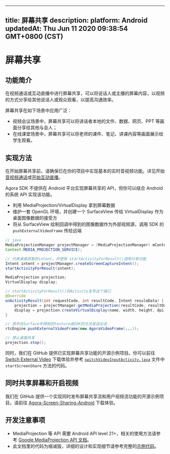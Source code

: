 
---
title: 屏幕共享
description: 
platform: Android
updatedAt: Thu Jun 11 2020 09:38:54 GMT+0800 (CST)
---
# 屏幕共享
## 功能简介

在视频通话或互动直播中进行屏幕共享，可以将说话人或主播的屏幕内容，以视频的方式分享给其他说话人或观众观看，以提高沟通效率。

屏幕共享在如下场景中应用广泛：

- 视频会议场景中，屏幕共享可以将讲话者本地的文件、数据、网页、PPT 等画面分享给其他与会人；
- 在线课堂场景中，屏幕共享可以将老师的课件、笔记、讲课内容等画面展示给学生观看。

## 实现方法

在开始屏幕共享前，请确保已在你的项目中实现基本的实时音视频功能。详见开始[音视频通话](../../cn/Video/start_call_android.md)或[开始互动直播](../../cn/Video/start_live_android.md)。

Agora SDK 不提供在 Android 平台实现屏幕共享的 API，但你可以结合 Android 的系统 API 实现该功能。
* 利用 MediaProjection/VirtualDisplay 拿到屏幕数据
* 维护一套 OpenGL 环境，并创建一个 SurfaceView 传给 VirtualDisplay 作为桌面图像数据的接受方
* 将从 SurfaceView 绘制回调中得到的图像数据作为外部视频源，调用 SDK 的 `pushExternalVideoFrame` 传给远端

```java
// java
MediaProjectionManager projectManager = (MediaProjectionManager) mContext.getSystemService(
Context.MEDIA_PROJECTION_SERVICE);

// 代表桌面获取的intent，并使用 startActivityForResult()调用分享功能
Intent intent = projectManager.createScreenCaptureIntent();
startActivityForResult(intent);

MediaProjection projection;
VirtualDisplay display;

// startActivityForResult()的Activity复写这个接口
@Override
onActivityResult(int requestCode, int resultCode, Intent resuleData) {
	projection = projectManager.getMediaProjection(resultCode, resultData);
	display = projection.createVirtualDisplay(name, width, height, dpi, flags, surface, callback, handler);
}

// 其中在Surface中得到的texture由SDK的方法发送出去
rtcEngine.pushExternalVideoFrame(new AgoraVideoFrame(...));

// 停止桌面共享
projection.stop();
```

同时，我们在 GitHub 提供已实现屏幕共享功能的开源示例项目。你可以前往 [Switch External Video](https://github.com/AgoraIO/Advanced-Video/blob/master/Android/sample-switch-external-video) 下载体验并参考 [`switchVideoInputActivity.java`](https://github.com/AgoraIO/Advanced-Video/blob/master/Android/sample-switch-external-video/src/main/java/io/agora/advancedvideo/switchvideoinput/SwitchVideoInputActivity.java) 文件中 `startScreenShare` 方法的代码。

## 同时共享屏幕和开启视频

我们在 GitHub 提供一个实现同时发布屏幕共享流和用户视频流功能的开源示例项目。请前往 [Agora-Screen-Sharing-Android](https://github.com/AgoraIO/Advanced-Video/tree/dev/win-screenshare/Screensharing/Agora-Screen-Sharing-Android) 下载体验。

## 开发注意事项
* MediaProjection 等 API 需要 Android API level 21+，相关的使用方法请参考 [Google MediaProjection API 文档](https://developer.android.com/reference/android/media/projection/MediaProjection)。
* 此文档里的代码为缩减版，详细的设计和实现细节请参考完整的[示例代码](https://github.com/AgoraIO/Advanced-Video/blob/master/Android/sample-switch-external-video)。
